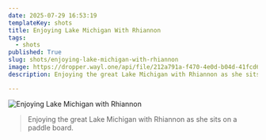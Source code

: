 ```yaml
---
date: 2025-07-29 16:53:19
templateKey: shots
title: Enjoying Lake Michigan With Rhiannon
tags:
  - shots
published: True
slug: shots/enjoying-lake-michigan-with-rhiannon
image: https://dropper.wayl.one/api/file/212a791a-f470-4e0d-b04d-41fcd6d561d4.png
description: Enjoying the great Lake Michigan with Rhiannon as she sits on a paddle board.

---
```


![Enjoying Lake Michigan with Rhiannon](https://dropper.wayl.one/api/file/212a791a-f470-4e0d-b04d-41fcd6d561d4.png)

> Enjoying the great Lake Michigan with Rhiannon as she sits on a paddle board.
